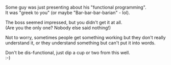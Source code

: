 Some guy was just presenting about his "functional programming".  
It was "greek to you" (or maybe "Bar-bar-bar-barian" - lol).  

The boss seemed impressed, but you didn't get it at all.  
(Are you the only one?  Nobody else said nothing!)  

Not to worry, sometimes people get something working but they don't really understand it, or they understand something but can't put it into words.  

Don't be dis-functional, just dip a cup or two from this well.  
:-)
